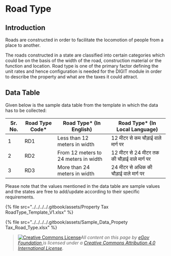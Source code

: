 # Road Type

## Introduction <a href="#introduction" id="introduction"></a>

Roads are constructed in order to facilitate the locomotion of people from a place to another.

The roads constructed in a state are classified into certain categories which could be on the basis of the width of the road, construction material or the function and location. Road type is one of the primary factor defining the unit rates and hence configuration is needed for the DIGIT module in order to describe the property and what are the taxes it could attract.

## Data Table <a href="#data-table" id="data-table"></a>

Given below is the sample data table from the template in which the data has to be collected:

| Sr. No. | Road Type Code\* | Road Type\* (In English)             | Road Type\* (In Local Language)              |
| ------- | ---------------- | ------------------------------------ | -------------------------------------------- |
| 1       | RD1              | Less than 12 meters in width         | 12 मीटर से कम चौड़ाई वाले मार्ग पर            |
| 2       | RD2              | From 12 meters to 24 meters in width | 12 मीटर से 24 मीटर तक की चौड़ाई वाले मार्ग पर |
| 3       | RD3              | More than 24 meters in width         | 24 मीटर से अधिक की चौड़ाई वाले मार्ग पर       |

Please note that the values mentioned in the data table are sample values and the states are free to add/update according to their specific requirements.

{% file src="../../../../.gitbook/assets/Property Tax RoadType_Template_V1.xlsx" %}

{% file src="../../../../.gitbook/assets/Sample_Data_Propety Tax_Road_Type.xlsx" %}

> [![Creative Commons License](https://i.creativecommons.org/l/by/4.0/80x15.png)](http://creativecommons.org/licenses/by/4.0/)_All content on this page by_ [_eGov Foundation_ ](https://egov.org.in/)_is licensed under a_ [_Creative Commons Attribution 4.0 International License_](http://creativecommons.org/licenses/by/4.0/)_._
